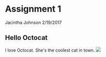 Assignment 1
================
Jacintha Johnson
2/19/2017

Hello Octocat
-------------

I love Octocat. She's the coolest cat in town. ![](/Users/jacinthajohnson/Documents/octocat.png)
